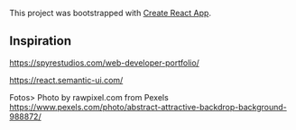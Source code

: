 This project was bootstrapped with [Create React App](https://github.com/facebook/create-react-app).

## Inspiration

https://spyrestudios.com/web-developer-portfolio/

https://react.semantic-ui.com/


Fotos>
Photo by rawpixel.com from Pexels
https://www.pexels.com/photo/abstract-attractive-backdrop-background-988872/

